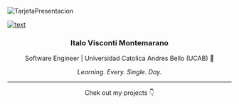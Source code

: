 ![TarjetaPresentacion](https://user-images.githubusercontent.com/108308939/221066864-e7858ab2-67de-495a-a2fe-3a7ba0b7e105.png)

[![text](https://img.shields.io/badge/Email-0078D4?style=for-the-badge&logo=microsoft-outlook&logoColor=white)](mailto:hermanosvisconti@hotmail.com)
<h3 align='center'>
  Italo Visconti Montemarano
</h3>

<p align='center'>
  Software Engineer | Universidad Catolica Andres Bello (UCAB) 📖
</p>  

<div align='center'>
  <i>
    Learning. Every. Single. Day.
  </i>
</div>
  

---

<p align='center'>
  Chek out my projects 👇
</p>
